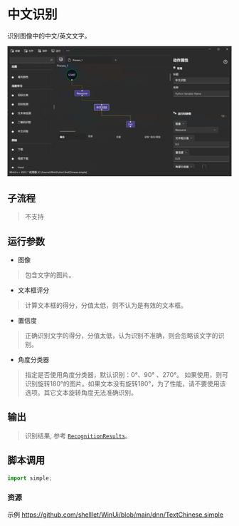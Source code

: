 # 中文识别 
识别图像中的中文/英文文字。

![TextChinese](./images/03.png ':size=90%')

## 子流程
> 不支持

## 运行参数

* 图像
> 包含文字的图片。

* 文本框评分
> 计算文本框的得分，分值太低，则不认为是有效的文本框。

* 置信度
> 正确识别文字的得分，分值太低，认为识别不准确，则会忽略该文字的识别。

* 角度分类器
>  指定是否使用角度分类器，默认识别：0°、90° 、270°。 如果使用，则可识别旋转180°的图片。如果文本没有旋转180°，为了性能，请不要使用该选项。其它文本旋转角度无法准确识别。

## 输出 

> 识别结果, 参考 [`RecognitionResults`](./types/RecognitionResults.md)。


## 脚本调用    

```python
import simple;


```

### 资源

示例 https://github.com/shelllet/WinUi/blob/main/dnn/TextChinese.simple
